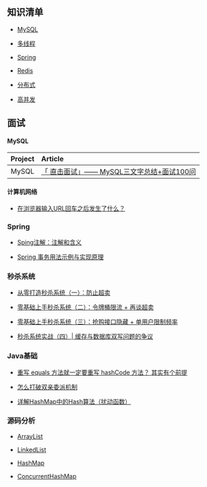 ## 知识清单


- [MySQL](https://github.com/roundliuyang/myRepositories/tree/master/MySQL)  

- [多线程](https://github.com/roundliuyang/myRepositories/tree/master/%E5%A4%9A%E7%BA%BF%E7%A8%8B)    

- [Spring](https://github.com/roundliuyang/myRepositories/tree/master/Spring)   

- [Redis](https://github.com/roundliuyang/myRepositories/tree/master/Redis)   

- [分布式](https://github.com/roundliuyang/myRepositories/tree/master/%E5%88%86%E5%B8%83%E5%BC%8F)   

- [高并发](https://github.com/roundliuyang/myRepositories/tree/master/%E9%AB%98%E5%B9%B6%E5%8F%91) 
 
 
 
    
  
  
## 面试
#### MySQL
| Project | Article                                                      |
| :-----: | :----------------------------------------------------------- |
|  MySQL  | [「 直击面试」—— MySQL三文字总结+面试100问](https://mp.weixin.qq.com/s/MCFHNOQnTtJ6MGVjM3DP4A) |     

#### 计算机网络  

- [在浏览器输入URL回车之后发生了什么？](https://mp.weixin.qq.com/s/DLwxx8FRQrTGNldcIf4Yyw)   

### Spring  

- [Sping注解：注解和含义](https://www.cnblogs.com/drl-blogs/p/10797946.html)   

- [Spring 事务用法示例与实现原理](https://mp.weixin.qq.com/s/yk0SmHljpmuVKSRKJVzf6w)   


### 秒杀系统  

- [从零打造秒杀系统（一）：防止超卖](https://mp.weixin.qq.com/s/q7Z4d1I-q4N9hVJ1dzUpRA)    

- [零基础上手秒杀系统（二）：令牌桶限流 + 再谈超卖](https://mp.weixin.qq.com/s/x-e103a0fOobSpnLxok8tw)  

- [零基础上手秒杀系统（三）：抢购接口隐藏 + 单用户限制频率](https://mp.weixin.qq.com/s/F2_K6UYuRkJoBCnwdzYl3Q)  

- [秒杀系统实战（四）| 缓存与数据库双写问题的争议](https://mp.weixin.qq.com/s/Fk9z3MjUCWLh30grAnMKLg)  

### Java基础  

- [重写 equals 方法就一定要重写 hashCode 方法？ 其实有个前提](https://mp.weixin.qq.com/s/ZhpYKpT-jaUBJz8ByWocFQ)    

- [怎么打破双亲委派机制](https://blog.csdn.net/xiaobao5214/article/details/81674215)    

- [详解HashMap中的Hash算法（扰动函数）](https://blog.csdn.net/zhang_zhenwei/article/details/103345480)    


### 源码分析  

- [ArrayList](https://mp.weixin.qq.com/s?__biz=MzA3MDUyMTEwNw==&mid=2247483800&idx=1&sn=d0747f728ea69bf39e596bef518ee0bb&chksm=9f3ad9e4a84d50f2fd1c792536239b40fb7d5b8a5eb43efe0618c220745e8168914940457bc6&token=839566199&lang=zh_CN#rd)     

- [LinkedList](https://mp.weixin.qq.com/s?__biz=MzA3MDUyMTEwNw==&mid=2247483808&idx=1&sn=a1df3b79a1c47b8deb0e1626d4886c6c&chksm=9f3ad9dca84d50ca7ec34f74cef39abff493f239dc2203cc64a76c328eb9e21fff61812edcca&token=839566199&lang=zh_CN#rd)    

- [HashMap](https://mp.weixin.qq.com/s?__biz=MzA3MDUyMTEwNw==&mid=2247483791&idx=1&sn=6846848ad71c713b72ceebcd7e4701af&chksm=9f3ad9f3a84d50e5c53d6a62c8fd7321a61dc8555def16943936963dfd89f1cabb5da49c6854&token=839566199&lang=zh_CN#rd)  

- [ConcurrentHashMap](https://mp.weixin.qq.com/s?__biz=MzA3MDUyMTEwNw==&mid=2247483786&idx=1&sn=a32363d10ebc90bbfeede138270879a1&chksm=9f3ad9f6a84d50e0cf847bb6db83cb988df1bd50b239ac5e528a7478bfd2bc6618b34309381e&token=839566199&lang=zh_CN#rd)
